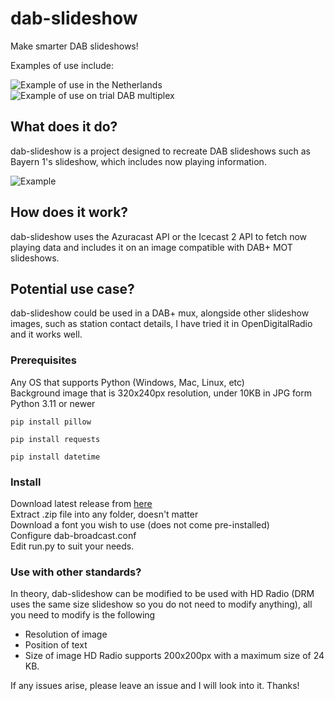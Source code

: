 # dab-slideshow
Make smarter DAB slideshows!

Examples of use include:

![Example of use in the Netherlands](https://i.ibb.co/26x83Ps/output.jpg) ![Example of use on trial DAB multiplex](https://i.ibb.co/NWM5jLW/output.jpg)

## What does it do?
dab-slideshow is a project designed to recreate DAB slideshows such as Bayern 1's slideshow, which includes now playing information.

![Example](https://github.com/ryangontv/dab-slideshow/assets/98589683/223798f2-ddb5-4d7d-a12d-063ceb36ffdf)


## How does it work? 
dab-slideshow uses the Azuracast API or the Icecast 2 API to fetch now playing data and includes it on an image compatible with DAB+ MOT slideshows.

## Potential use case?
dab-slideshow could be used in a DAB+ mux, alongside other slideshow images, such as station contact details, I have tried it in OpenDigitalRadio and it works well.

### Prerequisites
Any OS that supports Python (Windows, Mac, Linux, etc) <br>
Background image that is 320x240px resolution, under 10KB in JPG form <br>
Python 3.11 or newer
```
pip install pillow
```
```
pip install requests
```
```
pip install datetime
```
### Install
Download latest release from [here](https://github.com/ryanginn/dab-slideshow/releases/tag/stable)<br>
Extract .zip file into any folder, doesn't matter<br>
Download a font you wish to use (does not come pre-installed)<br>
Configure dab-broadcast.conf <br>
Edit run.py to suit your needs.<br>

### Use with other standards?

In theory, dab-slideshow can be modified to be used with HD Radio (DRM uses the same size slideshow so you do not need to modify anything), all you need to modify is the following 
<br>
- Resolution of image
- Position of text
- Size of image
HD Radio supports 200x200px with a maximum size of 24 KB.

If any issues arise, please leave an issue and I will look into it. Thanks!

